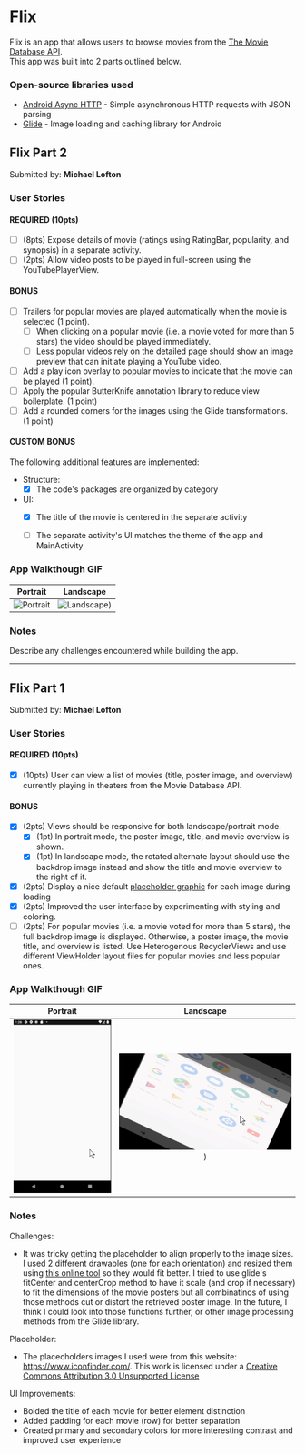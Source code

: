 # Flix
Flix is an app that allows users to browse movies from the [The Movie Database API](http://docs.themoviedb.apiary.io/#).<br>
This app was built into 2 parts outlined below.

### Open-source libraries used
- [Android Async HTTP](https://github.com/codepath/CPAsyncHttpClient) - Simple asynchronous HTTP requests with JSON parsing
- [Glide](https://github.com/bumptech/glide) - Image loading and caching library for Android


## Flix Part 2
Submitted by: **Michael Lofton**

### User Stories

#### REQUIRED (10pts)

- [ ] (8pts) Expose details of movie (ratings using RatingBar, popularity, and synopsis) in a separate activity.
- [ ] (2pts) Allow video posts to be played in full-screen using the YouTubePlayerView.

#### BONUS

- [ ] Trailers for popular movies are played automatically when the movie is selected (1 point).
  - [ ] When clicking on a popular movie (i.e. a movie voted for more than 5 stars) the video should be played immediately.
  - [ ] Less popular videos rely on the detailed page should show an image preview that can initiate playing a YouTube video.
- [ ] Add a play icon overlay to popular movies to indicate that the movie can be played (1 point).
- [ ] Apply the popular ButterKnife annotation library to reduce view boilerplate. (1 point)
- [ ] Add a rounded corners for the images using the Glide transformations. (1 point)

#### CUSTOM BONUS
The following additional features are implemented:<br>
* Structure:
    - [X] The code's packages are organized by category
* UI:
    - [X] The title of the movie is centered in the separate activity<br>
    - [ ] The separate activity's UI matches the theme of the app and MainActivity<br>
    

### App Walkthough GIF

Portrait                   |  Landscape
:-------------------------:|:-------------------------:
![Portrait](walkthrough/part2/PortraitWalkthrough.gif)  |  ![Landscape](walkthrough/part2/LandscapeWalkthrough.gif))

### Notes

Describe any challenges encountered while building the app.

---
## Flix Part 1
Submitted by: **Michael Lofton**

### User Stories
#### REQUIRED (10pts)
- [X] (10pts) User can view a list of movies (title, poster image, and overview) currently playing in theaters from the Movie Database API.

#### BONUS
- [X] (2pts) Views should be responsive for both landscape/portrait mode.
   - [X] (1pt) In portrait mode, the poster image, title, and movie overview is shown.
   - [X] (1pt) In landscape mode, the rotated alternate layout should use the backdrop image instead and show the title and movie overview to the right of it.

- [X] (2pts) Display a nice default [placeholder graphic](https://guides.codepath.org/android/Displaying-Images-with-the-Glide-Library#advanced-usage) for each image during loading
- [X] (2pts) Improved the user interface by experimenting with styling and coloring.
- [ ] (2pts) For popular movies (i.e. a movie voted for more than 5 stars), the full backdrop image is displayed. Otherwise, a poster image, the movie title, and overview is listed. Use Heterogenous RecyclerViews and use different ViewHolder layout files for popular movies and less popular ones.

### App Walkthough GIF
Portrait                   |  Landscape
:-------------------------:|:-------------------------:
![Portrait](walkthrough/part1/PortraitWalkthrough.gif)  |  ![Landscape](walkthrough/part1/LandscapeWalkthrough.gif))

### Notes
Challenges:
 - It was tricky getting the placeholder to align properly to the image sizes. I used 2 different drawables (one for each orientation) and resized them using [this online tool](https://onlinepngtools.com/resize-png) so they would fit better. I tried to use glide's fitCenter and centerCrop method to have it scale (and crop if necessary) to fit the dimensions of the movie posters but all combinatinos of using those methods cut or distort the retrieved poster image. In the future, I think I could look into those functions further, or other image processing methods from the Glide library.
 
Placeholder:
- The placecholders images I used were from this website: https://www.iconfinder.com/. This work is licensed under a [Creative Commons Attribution 3.0 Unsupported License](http://creativecommons.org/licenses/by/3.0/)

UI Improvements:
- Bolded the title of each movie for better element distinction
- Added padding for each movie (row) for better separation
- Created primary and secondary colors for more interesting contrast and improved user experience
